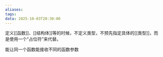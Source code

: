 ```yaml
---
aliases:
tags:
data: 2025-10-03T20:30:00
---
```

定义[[函数]]、[[结构体]]等的时候，不定义类型，不预先指定具体的[[类型]]，而是使用一个“占位符”来代替。

能让同一个函数能接收不同的函数参数

```rust



```
